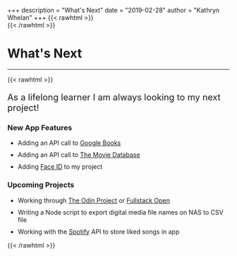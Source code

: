 +++
description = "What's Next"
date = "2019-02-28"
author = "Kathryn Whelan"
+++
{{< rawhtml >}}
<br />
{{< /rawhtml >}}
# What's Next
***
{{< rawhtml >}}

<p style="font-size:20px">As a lifelong learner I am always looking to my next project! </p>
<h3>New App Features</h3>
  <ul>
    <li style="margin-bottom:10px">
      Adding an API call to <a href="https://developers.google.com/books">Google Books</a>
    </li>
    <li style="margin-bottom:10px">
      Adding an API call to <a href="https://www.themoviedb.org/">The Movie Database</a>
    </li>
      <li style="margin-bottom:10px">
Adding <a href="https://www.hackingwithswift.com/read/28/4/touch-to-activate-touch-id-face-id-and-localauthentication">Face ID</a> to my project</li>

  </ul>
<h3>Upcoming Projects</h3>
  <ul>
      <li style="margin-bottom:10px">
        Working through <a href="https://www.theodinproject.com/">The Odin Project</a> or <a href="https://fullstackopen.com/en/about/">Fullstack Open</a></li>
      </li>
        <li style="margin-bottom:10px">Writing a Node script to export digital media file names on NAS to CSV file</li>
      <li style="margin-bottom:10px">
      Working with the <a href="https://developer.spotify.com/documentation/web-api/">Spotify</a> API to store liked songs in app
      </li>
  </ul>
{{< /rawhtml >}}
